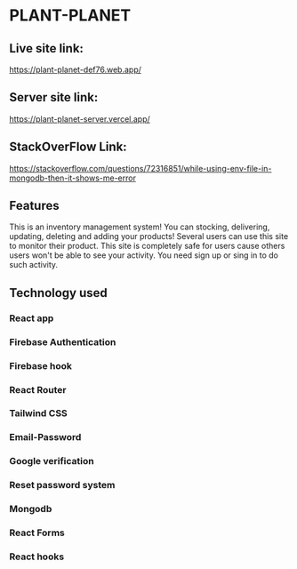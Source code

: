 # PLANT-PLANET

## Live site link:
https://plant-planet-def76.web.app/

## Server site link:
https://plant-planet-server.vercel.app/

## StackOverFlow Link:
https://stackoverflow.com/questions/72316851/while-using-env-file-in-mongodb-then-it-shows-me-error

## Features
This is an inventory management system! You can stocking, delivering, updating, deleting and adding your products! Several users can use this site to monitor their product. This site is completely safe for users cause others users won't be able to see your activity. You need sign up or sing in to do such activity. 

## Technology used
### React app
 ### Firebase Authentication 
 ### Firebase hook 
 ### React Router 
 ### Tailwind CSS 
 ### Email-Password 
 ### Google verification 
 ### Reset password system
 ### Mongodb
 ### React Forms
 ### React hooks
